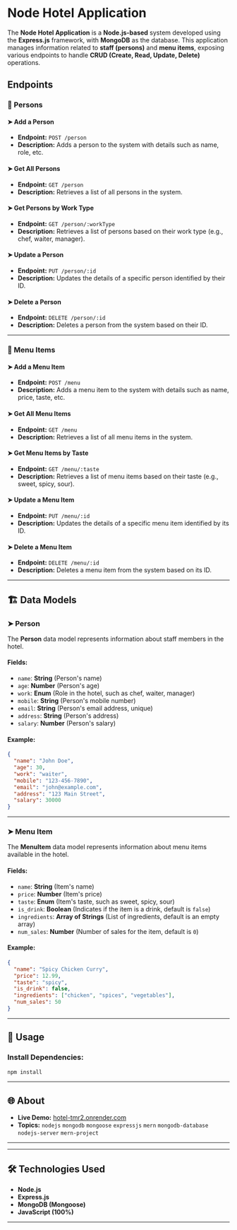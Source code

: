 # Node Hotel Application

The **Node Hotel Application** is a **Node.js-based** system developed using the **Express.js** framework, with **MongoDB** as the database. This application manages information related to **staff (persons)** and **menu items**, exposing various endpoints to handle **CRUD (Create, Read, Update, Delete)** operations.

## Endpoints

### 📌 Persons

#### ➤ Add a Person
- **Endpoint:** `POST /person`
- **Description:** Adds a person to the system with details such as name, role, etc.

#### ➤ Get All Persons
- **Endpoint:** `GET /person`
- **Description:** Retrieves a list of all persons in the system.

#### ➤ Get Persons by Work Type
- **Endpoint:** `GET /person/:workType`
- **Description:** Retrieves a list of persons based on their work type (e.g., chef, waiter, manager).

#### ➤ Update a Person
- **Endpoint:** `PUT /person/:id`
- **Description:** Updates the details of a specific person identified by their ID.

#### ➤ Delete a Person
- **Endpoint:** `DELETE /person/:id`
- **Description:** Deletes a person from the system based on their ID.

---

### 📌 Menu Items

#### ➤ Add a Menu Item
- **Endpoint:** `POST /menu`
- **Description:** Adds a menu item to the system with details such as name, price, taste, etc.

#### ➤ Get All Menu Items
- **Endpoint:** `GET /menu`
- **Description:** Retrieves a list of all menu items in the system.

#### ➤ Get Menu Items by Taste
- **Endpoint:** `GET /menu/:taste`
- **Description:** Retrieves a list of menu items based on their taste (e.g., sweet, spicy, sour).

#### ➤ Update a Menu Item
- **Endpoint:** `PUT /menu/:id`
- **Description:** Updates the details of a specific menu item identified by its ID.

#### ➤ Delete a Menu Item
- **Endpoint:** `DELETE /menu/:id`
- **Description:** Deletes a menu item from the system based on its ID.

---

## 🏗️ Data Models

### ➤ Person
The **Person** data model represents information about staff members in the hotel.

#### **Fields:**
- `name`: **String** (Person's name)
- `age`: **Number** (Person's age)
- `work`: **Enum** (Role in the hotel, such as chef, waiter, manager)
- `mobile`: **String** (Person's mobile number)
- `email`: **String** (Person's email address, unique)
- `address`: **String** (Person's address)
- `salary`: **Number** (Person's salary)

#### **Example:**
```json
{
  "name": "John Doe",
  "age": 30,
  "work": "waiter",
  "mobile": "123-456-7890",
  "email": "john@example.com",
  "address": "123 Main Street",
  "salary": 30000
}
```

---

### ➤ Menu Item
The **MenuItem** data model represents information about menu items available in the hotel.

#### **Fields:**
- `name`: **String** (Item's name)
- `price`: **Number** (Item's price)
- `taste`: **Enum** (Item's taste, such as sweet, spicy, sour)
- `is_drink`: **Boolean** (Indicates if the item is a drink, default is `false`)
- `ingredients`: **Array of Strings** (List of ingredients, default is an empty array)
- `num_sales`: **Number** (Number of sales for the item, default is `0`)

#### **Example:**
```json
{
  "name": "Spicy Chicken Curry",
  "price": 12.99,
  "taste": "spicy",
  "is_drink": false,
  "ingredients": ["chicken", "spices", "vegetables"],
  "num_sales": 50
}
```

---

## 🚀 Usage

### Install Dependencies:
```bash
npm install
```

---

## 🌐 About
- **Live Demo:** [hotel-tmr2.onrender.com](https://hotel-tmr2.onrender.com)
- **Topics:** `nodejs` `mongodb` `mongoose` `expressjs` `mern` `mongodb-database` `nodejs-server` `mern-project`

---

---

## 🛠️ Technologies Used
- **Node.js**
- **Express.js**
- **MongoDB (Mongoose)**
- **JavaScript (100%)**

---
